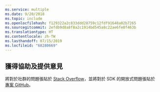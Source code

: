 ```yaml
---
ms.service: multiple
ms.date: 9/20/2018
ms.topic: include
ms.openlocfilehash: f129322a2c833ddd28759c12fdf91648a02b7265
ms.sourcegitcommit: 2efdb9d8a8f8a2c1914bd545a8c22ae6fe0f463b
ms.translationtype: HT
ms.contentlocale: zh-TW
ms.lasthandoff: 07/15/2019
ms.locfileid: "68280669"
---
```

## <a name="get-help-and-give-feedback"></a>獲得協助及提供意見

將對於社群的問題張貼於 [Stack Overflow](http://stackoverflow.com/questions/tagged/azure-sdk-.net)，並將對於 SDK 的開放式問題張貼於[專案 GitHub](https://github.com/Azure/azure-sdk-for-net)。